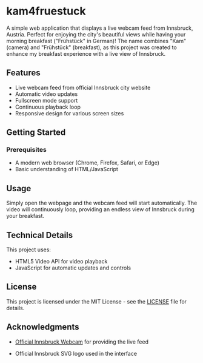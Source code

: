 # kam4fruestuck

A simple web application that displays a live webcam feed from Innsbruck, Austria.
Perfect for enjoying the city's beautiful views while having your morning breakfast ("Frühstück" in German)!
The name combines "Kam" (camera) and "Frühstück" (breakfast), as this project was created to enhance my breakfast experience with a live view of Innsbruck.

## Features

- Live webcam feed from official Innsbruck city website
- Automatic video updates
- Fullscreen mode support
- Continuous playback loop
- Responsive design for various screen sizes

## Getting Started

### Prerequisites

- A modern web browser (Chrome, Firefox, Safari, or Edge)
- Basic understanding of HTML/JavaScript

## Usage

Simply open the webpage and the webcam feed will start automatically. The video will continuously loop, providing an endless view of Innsbruck during your breakfast.

## Technical Details

This project uses:
- HTML5 Video API for video playback
- JavaScript for automatic updates and controls

## License

This project is licensed under the MIT License - see the [LICENSE](LICENSE) file for details.

## Acknowledgments

- [Official Innsbruck Webcam](https://www.innsbruck.info/webcam/) for providing the live feed

- Official Innsbruck SVG logo used in the interface
